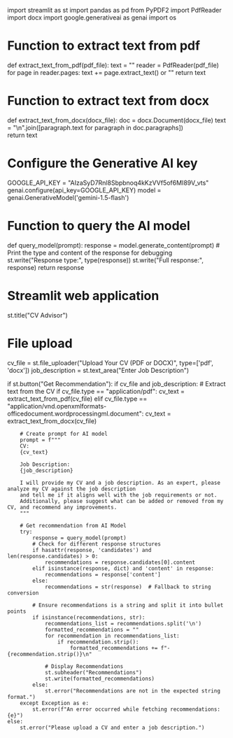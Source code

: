 import streamlit as st
import pandas as pd
from PyPDF2 import PdfReader
import docx
import google.generativeai as genai
import os

# Function to extract text from pdf
def extract_text_from_pdf(pdf_file):
    text = ""
    reader = PdfReader(pdf_file)
    for page in reader.pages:
        text += page.extract_text() or ""
    return text

# Function to extract text from docx
def extract_text_from_docx(docx_file):
    doc = docx.Document(docx_file)
    text = "\n".join([paragraph.text for paragraph in doc.paragraphs])  
    return text

# Configure the Generative AI key
GOOGLE_API_KEY = "AIzaSyD7Rnl8Sbpbnoq4kKzVVf5of6MI89V_vts"
genai.configure(api_key=GOOGLE_API_KEY)
model = genai.GenerativeModel('gemini-1.5-flash')

# Function to query the AI model
def query_model(prompt):
    response = model.generate_content(prompt)
    # Print the type and content of the response for debugging
    st.write("Response type:", type(response))
    st.write("Full response:", response)
    return response

# Streamlit web application
st.title("CV Advisor")

# File upload
cv_file = st.file_uploader("Upload Your CV (PDF or DOCX)", type=['pdf', 'docx'])
job_description = st.text_area("Enter Job Description")

if st.button("Get Recommendation"):
    if cv_file and job_description:
        # Extract text from the CV
        if cv_file.type == "application/pdf":
            cv_text = extract_text_from_pdf(cv_file)
        elif cv_file.type == "application/vnd.openxmlformats-officedocument.wordprocessingml.document":
            cv_text = extract_text_from_docx(cv_file)

        # Create prompt for AI model
        prompt = f"""
        CV:
        {cv_text}

        Job Description:
        {job_description}

        I will provide my CV and a job description. As an expert, please analyze my CV against the job description
        and tell me if it aligns well with the job requirements or not.
        Additionally, please suggest what can be added or removed from my CV, and recommend any improvements.
        """

        # Get recommendation from AI Model
        try:
            response = query_model(prompt)
            # Check for different response structures
            if hasattr(response, 'candidates') and len(response.candidates) > 0:
                recommendations = response.candidates[0].content
            elif isinstance(response, dict) and 'content' in response:
                recommendations = response['content']
            else:
                recommendations = str(response)  # Fallback to string conversion

            # Ensure recommendations is a string and split it into bullet points
            if isinstance(recommendations, str):
                recommendations_list = recommendations.split('\n')
                formatted_recommendations = ""
                for recommendation in recommendations_list:
                    if recommendation.strip():
                        formatted_recommendations += f"- {recommendation.strip()}\n"

                # Display Recommendations
                st.subheader("Recommendations")
                st.write(formatted_recommendations)
            else:
                st.error("Recommendations are not in the expected string format.")
        except Exception as e:
            st.error(f"An error occurred while fetching recommendations: {e}")
    else:
        st.error("Please upload a CV and enter a job description.")
